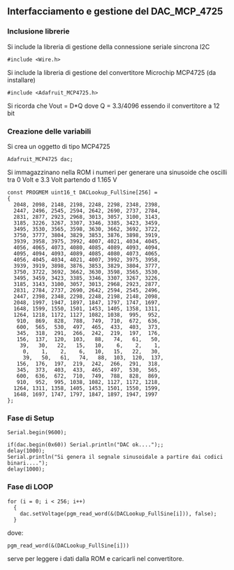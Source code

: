 ## Interfacciamento e gestione del DAC_MCP_4725

### Inclusione librerie

Si include la libreria di gestione della connessione seriale sincrona I2C

    #include <Wire.h>

Si include la libreria di gestione del convertitore Microchip MCP4725 (da installare)

    #include <Adafruit_MCP4725.h>

Si ricorda che Vout = D*Q dove Q = 3.3/4096 essendo il convertitore a 12 bit

### Creazione delle variabili 

Si crea un oggetto di tipo MCP4725

    Adafruit_MCP4725 dac;

Si immagazzinano nella ROM i numeri per generare una sinusoide che oscilli tra 0 Volt e 3.3 Volt partendo d 1.165 V

    const PROGMEM uint16_t DACLookup_FullSine[256] =
    {
      2048, 2098, 2148, 2198, 2248, 2298, 2348, 2398,
      2447, 2496, 2545, 2594, 2642, 2690, 2737, 2784,
      2831, 2877, 2923, 2968, 3013, 3057, 3100, 3143,
      3185, 3226, 3267, 3307, 3346, 3385, 3423, 3459,
      3495, 3530, 3565, 3598, 3630, 3662, 3692, 3722,
      3750, 3777, 3804, 3829, 3853, 3876, 3898, 3919,
      3939, 3958, 3975, 3992, 4007, 4021, 4034, 4045,
      4056, 4065, 4073, 4080, 4085, 4089, 4093, 4094,
      4095, 4094, 4093, 4089, 4085, 4080, 4073, 4065,
      4056, 4045, 4034, 4021, 4007, 3992, 3975, 3958,
      3939, 3919, 3898, 3876, 3853, 3829, 3804, 3777,
      3750, 3722, 3692, 3662, 3630, 3598, 3565, 3530,
      3495, 3459, 3423, 3385, 3346, 3307, 3267, 3226,
      3185, 3143, 3100, 3057, 3013, 2968, 2923, 2877,
      2831, 2784, 2737, 2690, 2642, 2594, 2545, 2496,
      2447, 2398, 2348, 2298, 2248, 2198, 2148, 2098,
      2048, 1997, 1947, 1897, 1847, 1797, 1747, 1697,
      1648, 1599, 1550, 1501, 1453, 1405, 1358, 1311,
      1264, 1218, 1172, 1127, 1082, 1038,  995,  952,
       910,  869,  828,  788,  749,  710,  672,  636,
       600,  565,  530,  497,  465,  433,  403,  373,
       345,  318,  291,  266,  242,  219,  197,  176,
       156,  137,  120,  103,   88,   74,   61,   50,
        39,   30,   22,   15,   10,    6,    2,    1,
         0,    1,    2,    6,   10,   15,   22,   30,
         39,   50,   61,   74,   88,  103,  120,  137,
       156,  176,  197,  219,  242,  266,  291,  318,
       345,  373,  403,  433,  465,  497,  530,  565,
       600,  636,  672,  710,  749,  788,  828,  869,
       910,  952,  995, 1038, 1082, 1127, 1172, 1218,
      1264, 1311, 1358, 1405, 1453, 1501, 1550, 1599,
      1648, 1697, 1747, 1797, 1847, 1897, 1947, 1997
    };

 ### Fase di Setup
 
    Serial.begin(9600);
   
    if(dac.begin(0x60)) Serial.println("DAC ok....");;
    delay(1000);
    Serial.println("Si genera il segnale sinusoidale a partire dai codici binari....");
    delay(1000);

 ### Fase di LOOP

    for (i = 0; i < 256; i++)
      {
        dac.setVoltage(pgm_read_word(&(DACLookup_FullSine[i])), false);
      }

dove:

    pgm_read_word(&(DACLookup_FullSine[i]))

serve per leggere i dati dalla ROM e caricarli nel convertitore.


